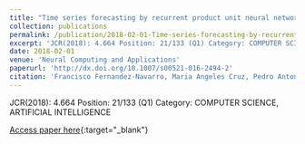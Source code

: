 ```yaml
---
title: "Time series forecasting by recurrent product unit neural networks"
collection: publications
permalink: /publication/2018-02-01-Time-series-forecasting-by-recurrent-product-unit-neural-networks
excerpt: 'JCR(2018): 4.664 Position: 21/133 (Q1) Category: COMPUTER SCIENCE, ARTIFICIAL INTELLIGENCE'
date: 2018-02-01
venue: 'Neural Computing and Applications'
paperurl: 'http://dx.doi.org/10.1007/s00521-016-2494-2'
citation: 'Francisco Fernandez-Navarro, Maria Angeles Cruz, Pedro Antonio Gutirrez, Adiel Castaño-Mndez, Csar Hervs-Martınez, &quot;Time series forecasting by recurrent product unit neural networks.&quot; Neural Computing and Applications, Vol. 29(3), 2018, pp.779-791.'
---
```

JCR(2018): 4.664 Position: 21/133 (Q1) Category: COMPUTER SCIENCE, ARTIFICIAL INTELLIGENCE

[Access paper here](http://dx.doi.org/10.1007/s00521-016-2494-2){:target="_blank"}
